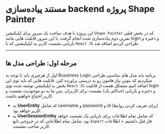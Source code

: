 # مستند پیاده‌سازی backend پروژه Shape Painter

این پروژه با هدف ساخت یک سرور برای اپلیکیشن `Shape Painter` که در بخش قبلی تمرین دوم پیاده‌سازی شده انجام گرفت. با این سرور قابلیت هایی مانند login و ذخیره و بازیابی نشست کاربر به اپلیکیشنی که با `React JS` طراحی کردیم اضافه شد.

---

## مرحله اول: طراحی مدل ها

اول از هرچیزی باید با توجه به Bussiness Logic برنامه باید مدل های مناسبی طراحی میکردیم که بتونن نیاز هامون رو به درستی براورده کنن.
قابلیت هایی که باید توی این بخش به اپلیکیشن نوشته شده‌ توی `React JS` اضافه کنیم متشکل هست از قابلیت login و ذخیره و بازیابی (حداکثر یک) نشست برای کاربران. پس ما به دو موجودیت نشست و کاربر احتیاج خواهیم داشت.


- یه **UserEntity** که شامل username و password و id (برای تعریف کردن روابط) کاربر خواهد بود.
- یه **UserSessionEntity** که شامل تمام اطلاعات برای بازیابی یک نشست خواهد بود. شامل تمام اطلاعاتی که در خروجی تابع `Export` فاز قبل داشتیم +‌ اطلاعات کاربر صاحب نشست.
